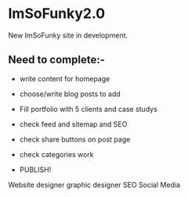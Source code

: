 # ImSoFunky2.0
New ImSoFunky site in development.

## Need to complete:-
* write content for homepage
* choose/write blog posts to add
* Fill portfolio with 5 clients and case studys
* check feed and sitemap and SEO
* check share buttons on post page
* check categories work

* PUBLISH!




Website designer
graphic designer
SEO
Social Media
